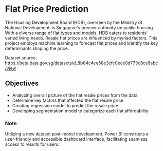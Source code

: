 # Flat Price Prediction
The Housing Development Board (HDB), overseen by the Ministry of National Development, is Singapore's premier authority on public housing. With a diverse range of flat types and models, HDB caters to residents' varied living needs. Resale flat prices are influenced by myriad factors. This project employs machine learning to forecast flat prices and identify the key determinants shaping the price.

Dataset source: https://beta.data.gov.sg/datasets/d_8b84c4ee58e3cfc0ece0d773c8ca6abc/view

## Objectives
- Analyzing overall picture of the flat resale prices from the data
- Determine key factors that affected the flat resale price
- Creating regression model to predict the resale price
- Developing segmentation model to categorize each flat affordability

### Note
Utilizing a new dataset post-model development, Power BI constructs a user-friendly and accessible dashboard interface, facilitating seamless access to results for users.
